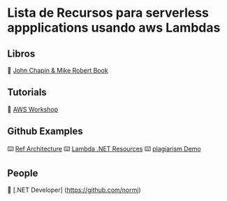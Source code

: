 # Lista de Recursos para serverless appplications usando aws Lambdas

## Libros
:book: [John Chapin & Mike Robert Book](https://www.amazon.com/-/es/Programming-AWS-Lambda-Serverless-Applications-dp-149204105X/dp/149204105X/ref=mt_other?_encoding=UTF8&me=&qid=)

## Tutorials
:movie_camera: [AWS Workshop](https://cicd.serverlessworkshops.io/java/sam.html)

## Github Examples
:keyboard: [Ref Architecture](https://github.com/aws-samples/lambda-refarch-webapp)
:keyboard: [Lambda .NET Resources](https://github.com/aws/aws-lambda-dotnet)
:keyboard: [plagiarism Demo](https://github.com/aws-samples/aws-step-functions-plagiarism-demo-dotnetcore)

## People
:man: [.NET Developer] (https://github.com/normj) 
